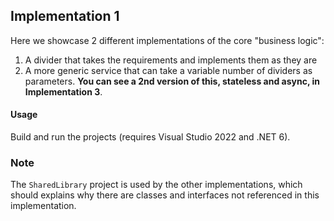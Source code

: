 ## Implementation 1

Here we showcase 2 different implementations of the core "business logic":
1. A divider that takes the requirements and implements them as they are
2. A more generic service that can take a variable number of dividers as parameters. **You can see a 2nd version of this, stateless and async, in Implementation 3**.

#### Usage
Build and run the projects (requires Visual Studio 2022 and .NET 6). 

### Note
The `SharedLibrary` project is used by the other implementations, which should explains why there are classes and interfaces not referenced in this implementation.